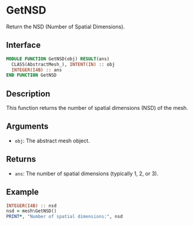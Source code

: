 # GetNSD

Return the NSD (Number of Spatial Dimensions).

## Interface

```fortran
MODULE FUNCTION GetNSD(obj) RESULT(ans)
  CLASS(AbstractMesh_), INTENT(IN) :: obj
  INTEGER(I4B) :: ans
END FUNCTION GetNSD
```

## Description

This function returns the number of spatial dimensions (NSD) of the mesh.

## Arguments

- `obj`: The abstract mesh object.

## Returns

- `ans`: The number of spatial dimensions (typically 1, 2, or 3).

## Example

```fortran
INTEGER(I4B) :: nsd
nsd = mesh%GetNSD()
PRINT*, "Number of spatial dimensions:", nsd
```
